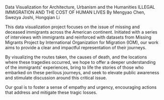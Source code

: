 Data Visualization for Architecture, Urbanism and the Humanities
ILLEGAL IMMIGRATION AND THE COST OF HUMAN LIVES
By Mengyao Chen, Swezya Joshi, Hongqian Li

This data visualization project focuses on the issue of missing and deceased immigrants across the American continent. Initiated with a series of interviews with immigrants and reinforced with datasets from Missing Migrants Project by International Organization for Migration (IOM), our work aims to provide a clear and impactful representation of their journeys.

By visualizing the routes taken, the causes of death, and the locations where these tragedies occurred, we hope to offer a deeper understanding of the immigrants' experiences, bring to life the stories of those who embarked on these perilous journeys, and seek to elevate public awareness and stimulate discussion around this critical issue.

Our goal is to foster a sense of empathy and urgency, encouraging actions that address and mitigate these tragic losses.
